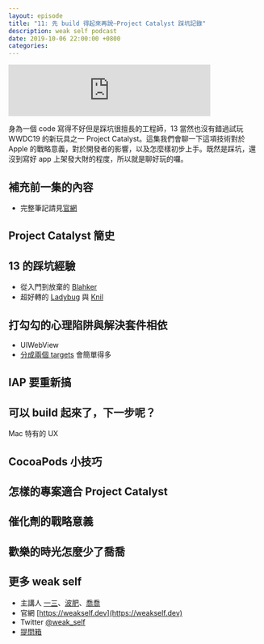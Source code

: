 ```yaml
---
layout: episode
title: "11: 先 build 得起來再說—Project Catalyst 踩坑記錄"
description: weak self podcast
date: 2019-10-06 22:00:00 +0800
categories: 
---
```

<iframe src="https://anchor.fm/weakself/embed/episodes/11--build-Project-Catalyst-e6b13v" height="102px" width="400px" frameborder="0" scrolling="no"></iframe>

身為一個 code 寫得不好但是踩坑很擅長的工程師，13 當然也沒有錯過試玩 WWDC19 的新玩具之一 Project Catalyst。這集我們會聊一下這項技術對於 Apple 的戰略意義，對於開發者的影響，以及怎麼樣初步上手。既然是踩坑，還沒到寫好 app 上架發大財的程度，所以就是聊好玩的囉。

## 補充前一集的內容

* 完整筆記請見[官網](https://weakself.dev/episodes/10)

## Project Catalyst 簡史

## 13 的踩坑經驗

* 從入門到放棄的 [Blahker](https://github.com/ethanhuang13/blahker)
* 超好轉的 [Ladybug](https://github.com/ethanhuang13/ladybug) 與 [Knil](https://github.com/ethanhuang13/knil)

## 打勾勾的心理陷阱與解決套件相依

* UIWebView
* [分成兩個 targets](https://twitter.com/ethanhuang13/status/1179971139226877953?s=20) 會簡單得多

## IAP 要重新搞

## 可以 build 起來了，下一步呢？

Mac 特有的 UX

## CocoaPods 小技巧

## 怎樣的專案適合 Project Catalyst

## 催化劑的戰略意義

## 歡樂的時光怎麼少了喬喬

## 更多 weak self

* 主講人 [一三](https://twitter.com/ethanhuang13)、[波肥](https://twitter.com/PofatTseng)、[喬喬](https://twitter.com/joe_trash_talk)
* 官網 [https://weakself.dev](https://weakself.dev)
* Twitter [@weak_self](https://twitter.com/weak_self)
* [提問箱](https://peing.net/zh-TW/weak_self)